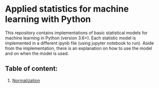 <h1>Applied statistics for machine learning with Python</h1>

<p>This repository contains implementations of basic statistical models for machine learning in Python (version 3.6+). Each statistic model is implemented in a different ipynb file (using jupyter notebook to run). Aside from the implementation, there is an explanation on how to use the model and on when the model is used.</p>

<h2>Table of content:</h2>
<ol>
  <li><a target="_blank" href="https://github.com/peterdu98/applied_statistics/blob/master/normalization.ipynb">Normalization</a></li>
</ol>
